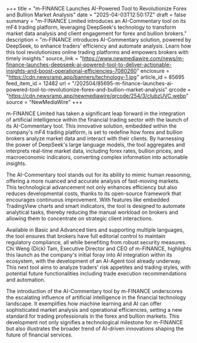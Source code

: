 +++
title = "m-FINANCE Launches AI-Powered Tool to Revolutionize Forex and Bullion Market Analysis"
date = "2025-04-03T12:50:17Z"
draft = false
summary = "m-FINANCE Limited introduces an AI-Commentary tool on its mF4 trading platform, leveraging DeepSeek's technology to transform market data analysis and client engagement for forex and bullion brokers."
description = "m-FINANCE introduces AI-Commentary solution, powered by DeepSeek, to enhance traders' efficiency and automate analysis. Learn how this tool revolutionizes online trading platforms and empowers brokers with timely insights."
source_link = "https://www.newmediawire.com/news/m-finance-launches-deepseek-ai-powered-tool-to-deliver-actionable-insights-and-boost-operational-efficiencies-7080260"
enclosure = "https://cdn.newsramp.app/banners/technology-1.jpg"
article_id = 85695
feed_item_id = 12482
url = "/202504/85695-m-finance-launches-ai-powered-tool-to-revolutionize-forex-and-bullion-market-analysis"
qrcode = "https://cdn.newsramp.app/newmediawire/qrcode/254/3/clubzUVC.webp"
source = "NewMediaWire"
+++

<p>m-FINANCE Limited has taken a significant leap forward in the integration of artificial intelligence within the financial trading sector with the launch of its AI-Commentary tool. This innovative solution, embedded within the company's mF4 trading platform, is set to redefine how forex and bullion brokers analyze market data and interact with their clients. By harnessing the power of DeepSeek's large language models, the tool aggregates and interprets real-time market data, including forex rates, bullion prices, and macroeconomic indicators, converting complex information into actionable insights.</p><p>The AI-Commentary tool stands out for its ability to mimic human reasoning, offering a more nuanced and accurate analysis of fast-moving markets. This technological advancement not only enhances efficiency but also reduces developmental costs, thanks to its open-source framework that encourages continuous improvement. With features like embedded TradingView charts and smart indicators, the tool is designed to automate analytical tasks, thereby reducing the manual workload on brokers and allowing them to concentrate on strategic client interactions.</p><p>Available in Basic and Advanced tiers and supporting multiple languages, the tool ensures that brokers have full editorial control to maintain regulatory compliance, all while benefiting from robust security measures. Chi Weng (Dick) Tam, Executive Director and CEO of m-FINANCE, highlights this launch as the company's initial foray into AI integration within its ecosystem, with the development of an AI-Agent tool already underway. This next tool aims to analyze traders' risk appetites and trading styles, with potential future functionalities including trade execution recommendations and automation.</p><p>The introduction of the AI-Commentary tool by m-FINANCE underscores the escalating influence of artificial intelligence in the financial technology landscape. It exemplifies how machine learning and AI can offer sophisticated market analysis and operational efficiencies, setting a new standard for trading professionals in the forex and bullion markets. This development not only signifies a technological milestone for m-FINANCE but also illustrates the broader trend of AI-driven innovations shaping the future of financial services.</p>